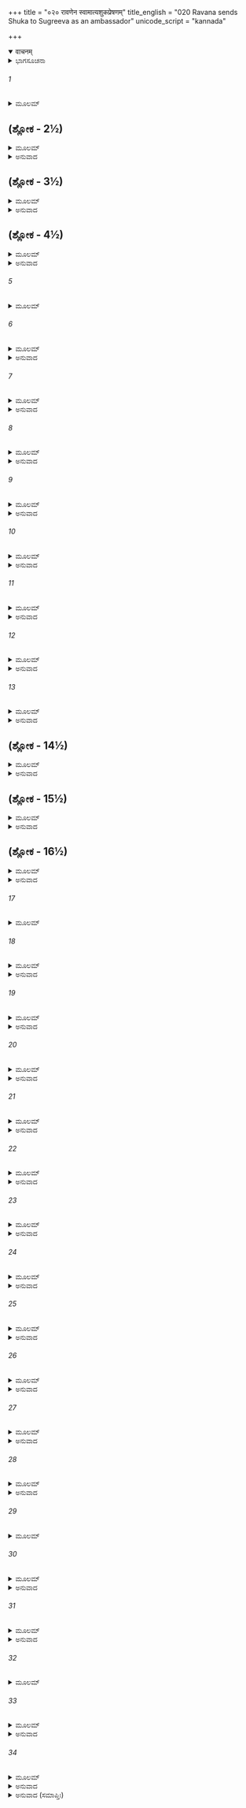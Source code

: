 +++
title = "०२० रावणेन स्वामात्यशुकप्रेषणम्"
title_english = "020 Ravana sends Shuka to Sugreeva as an ambassador"
unicode_script = "kannada"

+++
<details open><summary>वाचनम्</summary>

<div class="audioEmbed"  caption="श्रीराम-हरिसीताराममूर्ति-घनपाठिभ्यां वचनम्" src="https://archive.org/download/Ramayana-recitation-Sriram-harisItArAmamUrti-Ghanapaati-v2/Kanda_6/Kanda_6_YK-020-Ravana_sends_Shuka_to_Sugreeva_as_an_ambassador.mp3"></div>
</details>



<details><summary>ಭಾಗಸೂಚನಾ</summary>

ಶಾರ್ದೂಲನು ಹೇಳಿದಂತೆ ರಾವಣನು ಶುಕನನ್ನು ದೂತನನ್ನಾಗಿಸಿ ಸುಗ್ರೀವನ ಬಳಿಗೆ ಸಂದೇಶ ಕಳಿಸಿದುದು, ಅಲ್ಲಿ ವಾನರರಿಂದ ಅವನ ದುರ್ದಶೆ, ಶ್ರೀರಾಮನ ಕೃಪೆಯಿಂದ ಅವನು ಸಂಕಟದಿಂದ ಬಿಡುಗಡೆ, ಸುಗ್ರೀವನು ರಾವಣನಿಗಾಗಿ ಶುಕನಲ್ಲಿ ಉತ್ತರ ಕಳಿಸಿ ಕೊಡುವುದು
</details>

###### 1


<details><summary>ಮೂಲಮ್</summary>

ತತೋ ನಿವಿಷ್ಟಾಂ ಧ್ವಜಿನೀಂ ಸುಗ್ರೀವೇಣಾಭಿಪಾಲಿತಾಮ್ ।  
ದದರ್ಶ ರಾಕ್ಷಸೋಽಭ್ಯೇತ್ಯ ಶಾರ್ದೂಲೋ ನಾಮ ವೀರ್ಯವಾನ್ ॥
</details>

## (ಶ್ಲೋಕ - 2½)


<details><summary>ಮೂಲಮ್</summary>

ಚಾರೋ ರಾಕ್ಷಸರಾಜಸ್ಯ ರಾವಣಸ್ಯ ದುರಾತ್ಮನಃ ।  
ತಾಂ ದೃಷ್ಟ್ವಾ ಸರ್ವತೋಽವ್ಯಗ್ರಾಂ ಪ್ರತಿಗಮ್ಯ ಸ ರಾಕ್ಷಸಃ ॥  
ಪ್ರವಿಶ್ಯ ಲಂಕಾಂ ವೇಗೇನ ರಾಜಾನ ಮಿದಮಬ್ರವೀತ್ ॥
</details>

<details><summary>ಅನುವಾದ</summary>

ದುರಾತ್ಮಾ ರಾವಣನ ಗುಪ್ತಚರ ಪರಾಕ್ರಮಿ ರಾಕ್ಷಸ ಶಾರ್ದೂಲನು ಸಾಗರ ತೀರದಲ್ಲಿ ಸುಗ್ರೀವನಿಂದ ರಕ್ಷಿತವಾದ ವಾನರ ಸೈನ್ಯವು ಬೀಡುಬಿಟ್ಟಿರುವುದನ್ನು ನೋಡಿದನು. ಎಲ್ಲ ಕಡೆಯಿಂದ ಶಾಂತಭಾವದಿಂದ ಸ್ಥಿತವಾದ ಆ ವಿಶಾಲ ಸೈನ್ಯವನ್ನು ನೋಡಿ, ಅವನು ಅವಸರವಾಗಿ ಲಂಕೆಗೆ ಹೋಗಿ ರಾವಣನಲ್ಲಿ ಹೇಳಿದನು.॥1-2½॥
</details>

## (ಶ್ಲೋಕ - 3½)


<details><summary>ಮೂಲಮ್</summary>

ಏಷ ವೈವಾನರರ್ಕ್ಷೌಘೋ ಲಂಕಾಂ ಸಮಭಿವರ್ತತೇ ॥  
ಅಗಾಧಶ್ಚಾಪ್ರಮೇಯಶ್ಚ ದ್ವಿತೀಯ ಇವ ಸಾಗರಃ ।
</details>

<details><summary>ಅನುವಾದ</summary>

ಮಹಾರಾಜ! ಲಂಕೆಯ ಕಡೆಗೆ ವಾನರರ ಮತ್ತು ಕರಡಿಗಳ ಸೈನ್ಯವು ಪ್ರವಾಹದಂತೆ ಬರುತ್ತಾ ಇದೆ. ಅದು ಇನ್ನೊಂದು ಸಮುದ್ರದಂತೆ ಅಗಾಧ ಮತ್ತು ಅಸೀಮವಾಗಿದೆ.॥3½॥
</details>

## (ಶ್ಲೋಕ - 4½)


<details><summary>ಮೂಲಮ್</summary>

ಪುತ್ರೌ ದಶರಥಸ್ಯೇಮೌ ಭ್ರಾತರೌ ರಾಮಲಕ್ಷ್ಮಣೌ ॥  
ಉತ್ತಮೌ ರೂಪಸಂಪನ್ನೌ ಸೀತಾಯಾಃ ಪದಮಾಗತೌ ।
</details>

<details><summary>ಅನುವಾದ</summary>

ರಾಜಾ ದಶರಥನ ಈ ಪುತ್ರರಿಬ್ಬರಾದ ಶ್ರೀರಾಮ- ಲಕ್ಷ್ಮಣರು ಬಹಳ ರೂಪವಂತ ಮತ್ತು ಶ್ರೇಷ್ಠವೀರರಾಗಿದ್ದಾರೆ. ಅವರು ಸೀತೆಯನ್ನು ಬಿಡಿಸಿಕೊಂಡು ಹೋಗಲು ಬರುತ್ತಿದ್ದಾರೆ.॥4½॥
</details>

###### 5


<details><summary>ಮೂಲಮ್</summary>

ಏತೌ ಸಾಗರಮಾಸಾದ್ಯ ಸಂನಿವಿಷ್ಟೌ ಮಹಾದ್ಯುತೇ ॥
</details>

###### 6


<details><summary>ಮೂಲಮ್</summary>

ಬಲಂ ಚಾಕಾಶಮಾವೃತ್ಯ ಸರ್ವತೋ ದಶಯೋಜನಮ್ ।  
ತತ್ತ್ವಭೂತಂ ಮಹಾರಾಜ ಕ್ಷಿಪ್ರಂ ವೇದಿತುಮರ್ಹಸಿ ॥
</details>

<details><summary>ಅನುವಾದ</summary>

ಮಹಾತೇಜಸ್ವೀ ಮಹಾರಾಜಾ! ರಘುವಂಶಿ ಸಹೋದರ ಇವರಿಬ್ಬರೂ ಈಗ ಸಮುದ್ರತೀರಕ್ಕೆ ಬಂದು ನಿಂತಿರುವರು. ವಾನರರ ಆ ಸೈನ್ಯವು ಹತ್ತು ಯೋಜನದವರೆಗೆ ಸ್ಥಳವನ್ನು ಆಕ್ರಮಿಸಿ ಅಲ್ಲಿ ನೆಲೆಸಿದೆ. ಇದು ಖಂಡಿತವಾಗಿ ಸರಿಯಾಗಿದೆ. ನೀವು ಬೇಗನೇ ಈ ವಿಷಯದಲ್ಲಿ ವಿಶೇಷ ತಿಳಿವಳಿಕೆಯನ್ನು ಪಡೆಯಿರಿ.॥5-6॥
</details>

###### 7


<details><summary>ಮೂಲಮ್</summary>

ತವ ದೂತಾ ಮಹಾರಾಜ ಕ್ಷಿಪ್ರಮರ್ಹಂತಿ ವೇದಿತುಮ್ ।  
ಉಪಪ್ರದಾನಂ ಸಾಂನ್ತ್ವಂ ವಾ ಭೇದೋ ವಾತ್ರ ಪ್ರಯುಜ್ಯತಾಮ್ ॥
</details>

<details><summary>ಅನುವಾದ</summary>

ರಾಕ್ಷಸ ಸಾಮ್ರಾಟನೇ! ನಿಮ್ಮ ದೂತರು ಬೇಗನೆ ಎಲ್ಲ ಸಂಗತಿಗಳನ್ನು ತಿಳಿಯಲು ಯೋಗ್ಯರಾಗಿದ್ದಾರೆ. ಆದ್ದರಿಂದ ಅವರನ್ನು ಕಳಿಸಿರಿ. ಬಳಿಕ ಉಚಿತವೆನಿಸಿಂತೆ ಮಾಡಿರಿ. ಬೇಕಾದರೆ ಸೀತೆಯನ್ನು ಮರಳಿಸಿರಿ, ಬೇಕಾದರೆ ಸುಗ್ರೀವನಲ್ಲಿ ಮಧುರ ಮಾತುಗಳನ್ನಾಡಿ ಅವನನ್ನು ನಮ್ಮ ಪಕ್ಷಕ್ಕೆ ಸೇರಿಸಿಕೊಳ್ಳಿ ಅಥವಾ ಸುಗ್ರೀವ ಮತ್ತು ರಾಮನಲ್ಲಿ ಒಡಕು ಉಂಟುಮಾಡಿರಿ.॥7॥
</details>

###### 8


<details><summary>ಮೂಲಮ್</summary>

ಶಾರ್ದೂಲಸ್ಯ ವಚಃ ಶ್ರುತ್ವಾ ರಾವಣೋ ರಾಕ್ಷಸೇಶ್ವರಃ ।  
ಉವಾಚ ಸಹಸಾ ವ್ಯಗ್ರಃ ಸಂಪ್ರಧಾರ್ಯಾರ್ಥಮಾತ್ಮನಃ ।  
ಶುಕಂ ಸಾಧು ತದಾ ರಕ್ಷೋ ವಾಕ್ಯಮರ್ಥವಿದಾಂ ವರಮ್ ॥
</details>

<details><summary>ಅನುವಾದ</summary>

ಶಾರ್ದೂಲನ ಮಾತನ್ನು ಕೇಳಿ ರಾಕ್ಷಸರಾಜ ರಾವಣನು ತತ್ಕ್ಷಣ ವ್ಯಗ್ರವಾಗಿ, ತನ್ನ ಕರ್ತವ್ಯವನ್ನು ನಿಶ್ಚಯಿಸಿ, ಅರ್ಥವೇತ್ತರಲ್ಲಿ ಶ್ರೇಷ್ಠನಾದ ಶುಕನೆಂಬ ರಾಕ್ಷಸನಲ್ಲಿ ಹೀಗೆ ನುಡಿದನು.॥8॥
</details>

###### 9


<details><summary>ಮೂಲಮ್</summary>

ಸುಗ್ರೀವಂ ಬ್ರೂಹಿ ಗತ್ವಾಽಽಶು ರಾಜಾನಂ ವಚನಾನ್ಮಮ ।  
ಯಥಾ ಸಂದೇಶಮಕ್ಲೀಬಂ ಶ್ಲಕ್ಷ್ಣಯಾ ಪರಯಾ ಗಿರಾ ॥
</details>

<details><summary>ಅನುವಾದ</summary>

ದೂತನೇ! ನೀನು ನಾನು ಹೇಳಿದಂತೆ ಬೇಗನೇ ಸುಗ್ರೀವನ ಬಳಿಗೆ ಹೋಗಿ, ಮಧುರ ಹಾಗೂ ಉತ್ತಮ ಮಾತುಗಳಿಂದ ನಿರ್ಭಯವಾಗಿ ಅವನಿಗೆ ನನ್ನ ಈ ಸಂದೇಶವನ್ನು ತಿಳಿಸು.॥9॥
</details>

###### 10


<details><summary>ಮೂಲಮ್</summary>

ತ್ವಂ ವೈ ಮಹಾರಾಜ ಕುಲಪ್ರಸೂತೋ  
ಮಹಾಬಲಶ್ಚರ್ಕ್ಷರಜಃಸುತಶ್ಚ ।  
ನ ಕಶ್ಚನಾರ್ಥಸ್ತವ ನಾಸ್ತ್ಯನರ್ಥ  
ಸ್ತಥಾಪಿ ಮೇ ಭ್ರಾತೃಸಮೋ ಹರೀಶ ॥
</details>

<details><summary>ಅನುವಾದ</summary>

ವಾನರರಾಜನೇ! ನೀನು ವಾನರ ಮಹಾರಾಜರ ಕುಲದಲ್ಲಿ ಹುಟ್ಟಿರುವೆ. ಆದರಣೀಯ ಋಕ್ಷರಾಜನ ಪುತ್ರನಾಗಿರುವೆ ಹಾಗೂ ಸ್ವತಃ ಬಹಳ ಬಲಿಷ್ಠನಾಗಿರುವೆ. ನಾನು ನಿನ್ನನ್ನು ತಮ್ಮನಂತೆ ತಿಳಿಯುತ್ತೇನೆ. ನನ್ನಿಂದ ನಿನಗೆ ಯಾವುದೇ ಲಾಭ ಆಗದಿದ್ದರೂ, ಯಾವುದೇ ಹಾನಿಯಂತೂ ಆಗಲಿಲ್ಲ.॥10॥
</details>

###### 11


<details><summary>ಮೂಲಮ್</summary>

ಅಹಂ ಯದ್ಯಹರಂ ಭರ್ಯಾಂ ರಾಜಪುತ್ರಸ್ಯ ಧೀಮತಃ ।  
ಕಿಂ ತತ್ರ ತವ ಸುಗ್ರೀವ ಕಿಷ್ಕಿಂಧಾಂ ಪ್ರತಿ ಗಮ್ಯತಾಮ್ ॥
</details>

<details><summary>ಅನುವಾದ</summary>

ಸುಗ್ರೀವನೇ! ನಾನು ಬುದ್ಧಿವಂತ ರಾಜಪುತ್ರ ರಾಮನ ಪತ್ನಿಯನ್ನು ಕದ್ದು ತಂದರೆ ನನಗೆ ಏನು ಹಾನಿಯಾಗಿದೆ. ಆದ್ದರಿಂದ ನೀನು ಕಿಷ್ಕಿಂಧೆಗೆ ಮರಳಿಹೋಗು.॥11॥
</details>

###### 12


<details><summary>ಮೂಲಮ್</summary>

ನಹೀಯಂ ಹರಿಭಿರ್ಲಂಕಾಂ ಪ್ರಾಪ್ತುಂ ಶಕ್ಯಾ ಕಥಂಚನ ।  
ದೈವೇರಪಿ ಸಗಂಧರ್ವೈಃ ಕಿಂ ಪುನರ್ನರವಾನರೈಃ ॥
</details>

<details><summary>ಅನುವಾದ</summary>

ನಮ್ಮ ಈ ಲಂಕೆಯಲ್ಲಿ ವಾನರರು ಯಾವ ರೀತಿಯಿಂದಲೂ ಪ್ರವೇಶಿಸಲಾರರು. ಇಲ್ಲಿ ದೇವತೆಗಳು ಮತ್ತು ಗಂಧರ್ವರೂ ಬರುವುದು ಅಸಂಭವವಾಗಿದೆ. ಹಾಗಿರುವಾಗ ಮನುಷ್ಯರು ಹಾಗೂ ವಾನರರ ಮಾತೇನಿದೆ.॥12॥
</details>

###### 13


<details><summary>ಮೂಲಮ್</summary>

ಸ ತದಾ ರಾಕ್ಷಸೇಂದ್ರೇಣ ಸಂದಿಷ್ಟೋ ರಜನೀಚರಃ ।  
ಶುಕೋ ವಿಹಂಗಮೋ ಭೂತ್ವಾ ತೂರ್ಣಮಾಪ್ಲುತ್ಯ ಚಾಂಬರಮ್ ॥
</details>

<details><summary>ಅನುವಾದ</summary>

ರಾಕ್ಷಸರಾಜ ರಾವಣನ ಈ ಪ್ರಕಾರದ ಸಂದೇಶವನ್ನು ಕೇಳಿ ಆಗ ನಿಶಾಚರ ಶುಕನು ಗಿಳಿಯ ರೂಪವನ್ನು ಧರಿಸಿ ಕೂಡಲೇ ಆಕಾಶಕ್ಕೆ ಹಾರಿಹೋದನು.॥13॥
</details>

## (ಶ್ಲೋಕ - 14½)


<details><summary>ಮೂಲಮ್</summary>

ಸ ಗತ್ವಾ ದೂರಮಧ್ವಾನಮುಪರ್ಯುಪರಿ ಸಾಗರಮ್ ।  
ಸಂಸ್ಥಿತೋ ಹ್ಯಂಬರೇ ವಾಕ್ಯಂ ಸುಗ್ರೀವಮಿದಮಬ್ರವೀತ್ ॥  
ಸರ್ವಮುಕ್ತಂ ಯಥಾಽಽದಿಷ್ಟಂ ರಾವಣೇನ ದುರಾತ್ಮನಾ ।
</details>

<details><summary>ಅನುವಾದ</summary>

ಸಮುದ್ರದ ಮೇಲಿನಿಂದ ಬಹಳ ದೂರದ ದಾರಿಯನ್ನು ಸಾಗಿ ಸುಗ್ರೀವನ ಬಳಿಗೆ ತಲುಪಿ, ಆಕಾಶದಲ್ಲೇ ನಿಂತು ಅವನು ದುರಾತ್ಮಾ ರಾವಣನ ಆಜ್ಞೆಗನುಸಾರ ಆ ಎಲ್ಲ ಮಾತುಗಳನ್ನು ಸುಗ್ರೀವನಿಗೆ ಹೇಳಿದನು.॥14॥
</details>

## (ಶ್ಲೋಕ - 15½)


<details><summary>ಮೂಲಮ್</summary>

ತತ್ ಪ್ರಾಪಯಂತಂ ವಚನಂ ತೂರ್ಣಮಾಪ್ಲುತ್ಯ ವಾನರಾಃ ॥  
ಪ್ರಾಪದ್ಯಂತ ತದಾ ಕ್ಷಿಪ್ರಂ ಲೋಪ್ತುಂ ಹಂತುಂ ಚ ಮುಷ್ಟಿಭಿಃ ॥
</details>

<details><summary>ಅನುವಾದ</summary>

ಆ ಸಂದೇಶವನ್ನು ತಿಳಿಸುತ್ತಿರುವಾಗಲೇ ವಾನರರು ನೆಗೆದು ಅವನ ಬಳಿಗೆ ತಲುಪಿ, ಬೇಗನೇ ಇವನ ರೆಕ್ಕೆಕಿತ್ತು, ಅವನನ್ನು ಗುದ್ದಿ ಕೊಲ್ಲಲು ಬಯಸುತ್ತಿದ್ದರು.॥15॥
</details>

## (ಶ್ಲೋಕ - 16½)


<details><summary>ಮೂಲಮ್</summary>

ಸವೈಃ ಪ್ಲವಂಗೈಃ ಪ್ರಸಭಂ ನಿಗೃಹೀತೋ ನಿಶಾಚರಃ ॥  
ಗಗನಾದ್ಭೂತಲೇ ಚಾಶು ಪರಿಗೃಹ್ಯಾವತಾರಿತಃ ।
</details>

<details><summary>ಅನುವಾದ</summary>

ಹೀಗೆ ನಿಶ್ಚಯಿಸಿ ಎಲ್ಲ ವಾನರರು ಆ ನಿಶಾಚರನನ್ನು ಬಲವಂತವಾಗಿ ಸೆರೆ ಹಿಡಿದು ಆಕಾಶದಿಂದ ಭೂಮಿಗೆ ಇಳಿದರು.॥16॥
</details>

###### 17


<details><summary>ಮೂಲಮ್</summary>

ವಾನರೈಃ ಪೀಡ್ಯಮಾನಸ್ತು ಶುಕೋ ವಚನಮಬ್ರವೀತ್ ॥
</details>

###### 18


<details><summary>ಮೂಲಮ್</summary>

ನ ದೂತಾನ್ ಘ್ನಂತಿ ಕಾಕುತ್ಸ್ಥ ವಾರ್ಯಂತಾಂ ಸಾಧು ವಾನರಾಃ ।  
ಯಸ್ತು ಹಿತ್ವಾ ಮತಂ ಭರ್ತುಃ ಸ್ವಮತಂ ಸಂಪ್ರಧಾರಯೇತ್ ।  
ಅನುಕ್ತವಾದೀ ದೂತಃ ಸನ್ಸ ದೂತೋವಧರ್ಮಹತಿ ॥
</details>

<details><summary>ಅನುವಾದ</summary>

ಈ ಪ್ರಕಾರ ವಾನರರು ಪೀಡಿಸುತ್ತಿರುವಾಗ ಶುಕನು ಕೂಗಿಕೊಂಡನು - ರಘುನಂದನ! ರಾಜರು ದೂತರನ್ನು ಕೊಲ್ಲುವುದಿಲ್ಲ; ಆದ್ದರಿಂದ ಈ ವಾನರರನ್ನು ಸರಿಯಾಗಿ ತಡೆಯಿರಿ. ಒಡೆಯನ ಅಭಿಪ್ರಾಯವನ್ನು ಬಿಟ್ಟು, ತನ್ನ ಮತವನ್ನು ಪ್ರಕಟಿಸಿದ ದೂತನು ಹೇಳದಿರುವ ಮಾತನ್ನು ಹೇಳಿದ ಅಪರಾಧಿಯಾಗಿದ್ದಾನೆ. ಆದ್ದರಿಂದ ಅವನೇ ವಧೆಗೆ ಯೋಗ್ಯನಾಗಿದ್ದಾನೆ.॥17-18॥
</details>

###### 19


<details><summary>ಮೂಲಮ್</summary>

ಶುಕಸ್ಯ ವಚನಂ ಶ್ರತ್ವಾ ರಾಮಸ್ತು ಪರಿದೇವಿತಮ್ ।  
ಉವಾಚ ಮಾವಧಿಷ್ಟೇತಿ ಘ್ನತಃ ಶಾಖಾಮೃಗರ್ಷಭಾನ್ ॥
</details>

<details><summary>ಅನುವಾದ</summary>

ಶುಕನ ಮಾತು ಮತ್ತು ವಿಲಾಪವನ್ನು ಕೇಳಿ ಭಗವಾನ್ ಶ್ರೀರಾಮನು ಅವನನ್ನು ಹೊಡೆಯುತ್ತಿರುವ ಮುಖ್ಯ ವಾನರರನ್ನು ಕರೆದು - ‘ಇವನನ್ನು ಹೊಡೆಯದಿರಿ’ ಎಂದು ಹೇಳಿದನು.॥19॥
</details>

###### 20


<details><summary>ಮೂಲಮ್</summary>

ಸ ಚ ಪತ್ರಲಘುರ್ಭೂತ್ವಾ ಹರಿಭಿರ್ದರ್ಶಿತೇಽಭಯೇ ।  
ಅಂತರಿಕ್ಷೇ ಸ್ಥಿತೋ ಭೂತ್ವಾ ಪುನರ್ವಚನಮಬ್ರವೀತ್ ॥
</details>

<details><summary>ಅನುವಾದ</summary>

ಆಗ ಶುಕನ ರೆಕ್ಕೆಗಳ ಭಾರ ಸ್ವಲ್ಪ ಕಡಿಮೆಯಾಗಿತ್ತು. (ಏಕೆಂದರೆ ವಾನರರು ಅವನ್ನು ಕಿತ್ತುಬಿಟ್ಟಿದ್ದರು.) ಮತ್ತೆ ಅವನಿಗೆ ಅಭಯ ಕೊಟ್ಟ ಮೇಲೆ ಶುಕನು ಆಕಾಶದಲ್ಲಿ ನಿಂತು ಪುನಃ ಹೇಳಿದನು .॥20॥
</details>

###### 21


<details><summary>ಮೂಲಮ್</summary>

ಸುಗ್ರೀವ ಸತ್ತ್ವಸಂಪನ್ನ ಮಹಾಬಲಪರಾಕ್ರಮ ।  
ಕಿಂ ಮಯಾ ಖಲು ವಕ್ತವ್ಯೋ ರಾವಣೋ ಲೋಕರಾವಣಃ ॥
</details>

<details><summary>ಅನುವಾದ</summary>

ಮಹಾಬಲ ಮತ್ತು ಪರಾಕ್ರಮದಿಂದ ಕೂಡಿದ ಶಕ್ತಿಶಾಲಿ ಸುಗ್ರೀವನೇ! ಸಮಸ್ತ ಲೋಕಗಳನ್ನು ಅಳುವಂತೆ ಮಾಡುವ ರಾವಣನಿಗೆ ನಿನ್ನ ಕಡೆಯಿಂದ ಯಾವ ಉತ್ತರವನ್ನು ಕೊಡಲು ಬಯಸುತ್ತಿರುವೆ.॥21॥
</details>

###### 22


<details><summary>ಮೂಲಮ್</summary>

ಸ ಏವಮುಕ್ತಃ ಪ್ಲವಗಾಧಿಪಸ್ತದಾ  
ಪ್ಲವಂಗಮಾನಾಮೃಷಭೋ ಮಹಾಬಲಃ ।  
ಉವಾಚ ವಾಕ್ಯಂ ರಜನೀಚರಸ್ಯ  
ಚಾರಂ ಶುಕಂ ದೀನಮದೀನಸತ್ತ್ವಃ ॥
</details>

<details><summary>ಅನುವಾದ</summary>

ಶುಕನು ಈ ಪ್ರಕಾರ ಕೇಳಿದಾಗ ಕಪಿಶಿರೋಮಣಿ ಮಹಾಬಲೀ ಉದಾರಚೇತಾ ವಾನರರಾಜ ಸುಗ್ರೀವನು ಆ ನಿಶಾಚರ ದೂತನಲ್ಲಿ ಹಾಗೆ ಸ್ಪಷ್ಟ ಹಾಗೂ ನಿಶ್ಚಲ ಮಾತನ್ನು ಹೇಳಿದನು .॥2.॥
</details>

###### 23


<details><summary>ಮೂಲಮ್</summary>

ನ ಮೇಽಸಿ ಮಿತ್ರಂ ನ ತಥಾನುಕಂಪ್ಯೋ  
ನ ಚೋಪಕರ್ತಾಸಿನ ಮೇ ಪ್ರಿಯೋಽಸಿ ।  
ಅರಿಶ್ಚ ರಾಮಸ್ಯ ಸಹಾನುಬಂಧ-  
ಸ್ತತೋಽಸಿವಾಲೀವ ವಧಾರ್ಹ ವಧ್ಯಃ ॥
</details>

<details><summary>ಅನುವಾದ</summary>

(ದೂತನೇ! ನೀನು ರಾವಣನಲ್ಲಿ ಹೀಗೆ ಹೇಳು-) ವಧೆಗೆ ಯೋಗ್ಯ ದಶಾನನನೇ! ನೀನು ನನ್ನ ಮಿತ್ರನೂ ಅಲ್ಲ, ದಯಾಪಾತ್ರನೂ ಅಲ್ಲ, ನೀನು ನನಗೆ ಉಪಕಾರಿಯೂ ಅಲ್ಲ, ನನ್ನ ಪ್ರಿಯವ್ಯಕ್ತಿಗಳಲ್ಲಿ ಯಾರೂ ಅಲ್ಲ. ಭಗವಾನ್ ಶ್ರೀರಾಮನ ಶತ್ರು ಆಗಿರುವೆ, ಈ ಕಾರಣದಿಂದ ತನ್ನ ನೆಂಟರಿಷ್ಟರಿಂದ ಸಹಿತ ನೀನು ವಾಲಿಯಂತೆ ನನಗೆ ವಧ್ಯನಾಗಿರುವೆ.॥2.॥
</details>

###### 24


<details><summary>ಮೂಲಮ್</summary>

ನಿಹನ್ಮ್ಯಹಂ ತ್ವಾಂ ಸಸುತಂ ಸಬಂಧುಂ  
ಸಜ್ಞಾತಿವರ್ಗಂ ರಜನೀಚರೇಶ ।  
ಲಂಕಾಂ ಚ ಸರ್ವಾಂ ಮಹತಾ ಬಲೇನ  
ಸರ್ವೈಃ ಕರಿಷ್ಯಾಮಿ ಸಮೇತ್ಯ ಭಸ್ಮ॥
</details>

<details><summary>ಅನುವಾದ</summary>

ನಿಶಾಚರ ರಾಜನೇ ! ನಿನ್ನ ಪುತ್ರರು, ಬಂಧು-ಕುಟುಂಬಿಗಳ ಸಹಿತ ನಾನು ನಿನ್ನನ್ನು ಸಂಹರಿಸುವೆನು ಹಾಗೂ ಭಾರೀ ದೊಡ್ಡ ಸೈನ್ಯದೊಂದಿಗೆ ಬಂದು ಸಮಸ್ತ ಲಂಕೆಯನ್ನು ಭಸ್ಮಮಾಡಿಬಿಡುವೆನು.॥24॥
</details>

###### 25


<details><summary>ಮೂಲಮ್</summary>

ನ ಮೋಕ್ಷ್ಯಸೇ ರಾವಣ ರಾಘವಸ್ಯ  
ಸುರೈಃ ಸಹೇಂದ್ರೈರಪಿ ಮೂಢ ಗುಪ್ತಃ ।  
ಅಂತರ್ಹಿತಃ ಸೂರ್ಯಪಥಂ ಗತೋಽಪಿ  
ತಥೈವ ಪಾತಾಲಮನುಪ್ರವಿಷ್ಟಃ ।  
ಗಿರೀಶ ಪದಾಂಬು ಜಸಂಗತೋ ವಾ  
ಹತೋಽಸ್ಮಿ ರಾಮೇಣ ಸಹಾನುಜಸ್ತ್ವಮ್ ॥
</details>

<details><summary>ಅನುವಾದ</summary>

ಮೂರ್ಖರಾವಣನೇ! ಇಂದ್ರಾದಿ ಸಮಸ್ತ ದೇವತೆಗಳು ನಿನ್ನನ್ನು ರಕ್ಷಿಸಿದರೂ ಶ್ರೀರಘುನಾಥನ ಕೈಯಲ್ಲಿ ಈಗ ನೀನು ಬದುಕಿರಲಾರೆ. ನೀನು ಅಂತರ್ಧಾನವಾಗು, ಆಕಾಶಕ್ಕೆ ಹೋಗು, ಪಾತಾಳದಲ್ಲಿ ನುಗ್ಗಿಕುಳಿತುಕೋ, ಅಥವಾ ಮಹಾದೇವನ ಚರಣಾರವಿಂದಗಳನ್ನು ಆಶ್ರಯಿಸು; ಆದರೂ ನಿನ್ನ ಸಹೋದರರೊಂದಿಗೆ ನೀನು ಅವಶ್ಯವಾಗಿ ಶ್ರೀರಾಮಚಂದ್ರನ ಕೈಯಿಂದ ಸತ್ತುಹೋಗುವೆ.॥25॥
</details>

###### 26


<details><summary>ಮೂಲಮ್</summary>

ತಸ್ಯ ತೇ ತ್ರಿಷು ಲೋಕೇಷು ನ ಪಿಶಾಚಂ ನ ರಾಕ್ಷಸಮ್ ।  
ತ್ರಾತಾರಂ ನಾನುಪಶ್ಯಾಮಿ ನ ಗಂಧರ್ವಂ ನ ಚಾಸುರಮ್ ॥
</details>

<details><summary>ಅನುವಾದ</summary>

ಮೂರು ಲೋಕಗಳಲ್ಲಿ ಪಿಶಾಚ, ರಾಕ್ಷಸ, ಗಂಧರ್ವ, ಅಸುರ ಇವರಲ್ಲಿ ಯಾರೂ ನಿನ್ನನ್ನ ರಕ್ಷಿಸಬಲ್ಲವರು ನನಗೆ ಕಂಡುಬರುವುದಿಲ್ಲ.॥26॥
</details>

###### 27


<details><summary>ಮೂಲಮ್</summary>

ಅವಧೀಸ್ತ್ವಂ ಜರಾವೃದ್ಧಂ ಗೃದ್ಧರಾಜಂ ಜಟಾಯುಷಮ್ ।  
ಕಿಂ ನು ತೇ ರಾಮಸಾನ್ನಿಧ್ಯೇ ಸಕಾಶೇ ಲಕ್ಷ್ಮಣಸ್ಯ ಚ ।  
ಹೃತಾ ಸೀತಾ ವಿಶಾಲಾಕ್ಷೀ ಯಾಂ ತ್ವಂ ಗೃಹ್ಯ ನ ಬುಧ್ಯಸೇ ॥
</details>

<details><summary>ಅನುವಾದ</summary>

ಮುದುಕನಾದ ಗೃದ್ಧರಾಜ ಜಟಾಯುವನ್ನು ನೀನು ಏಕೆ ಕೊಂದೆ? ನಿನ್ನಲ್ಲಿ ಬಲವಿದ್ದಿದ್ದರೆ ಶ್ರೀರಾಮ ಮತ್ತು ಲಕ್ಷ್ಮಣನ ಬಳಿಯಿಂದ ನೀನು ವಿಶಾಲಲೋಚನೆ ಸೀತೆಯನ್ನು ಏಕೆ ಅಪಹರಿಸಲಿಲ್ಲ? ನೀನು ಸೀತೆಯನ್ನು ಕೊಂಡುಹೋಗಿ ತನ್ನ ತಲೆಯ ಮೇಲೆ ಬಂದಿರುವ ವಿಪತ್ತನ್ನು ಏಕೆ ತಿಳಿಯುತ್ತಿಲ್ಲ.॥27॥
</details>

###### 28


<details><summary>ಮೂಲಮ್</summary>

ಮಹಾಬಲಂ ಮಹಾತ್ಮಾನಂ ದುರಾರ್ಧುರ್ಷಂ ಸುರೈರಪಿ ।  
ನ ಬುಧ್ಯಸೇ ರಘುಶ್ರೇಷ್ಠಂ ಯಸ್ತೇ ಪ್ರಾಣಾನ್ ಹರಿಷ್ಯತಿ ॥
</details>

<details><summary>ಅನುವಾದ</summary>

ರಘುಕುಲ ತಿಲಕ ಶ್ರೀರಾಮನು ಮಹಾಬಲೀ, ಮಹಾತ್ಮಾ ಮತ್ತು ದೇವತೆಗಳಿಗೂ ದುರ್ಜಯನಾಗಿರುವುದನ್ನು ನೀನು ಇಷ್ಟರವರೆಗೆ ಅರಿಯದಾದೆ (ನೀನು ಅಡಗಿಕೊಂಡು ಸೀತೆಯನ್ನು ಅಪಹರಿಸಿದೆ, ಆದರೆ) ಅವನು ನಿನಗೆ ಎದುರಾಗಿ ನಿನ್ನ ಪ್ರಾಣಗಳನ್ನು ಅಪಹರಿಸುವನು.॥28॥
</details>

###### 29


<details><summary>ಮೂಲಮ್</summary>

ತತೋಽಬ್ರವೀದ್ವಾಲಿಸುತೋಽಪ್ಯಂಗದೋ ಹರಿಸತ್ತಮಃ ।  
ನಾಯಂ ದೂತೋ ಮಹಾರಾಜ ಚಾರಿಕಃ ಪ್ರತಿಭಾತಿ ಮೇ ॥
</details>

###### 30


<details><summary>ಮೂಲಮ್</summary>

ತುಲಿತಂ ಹಿ ಬಲಂ ಸರ್ವಮನೇನತವ  ತಿಷ್ಠತಾ ।  
ಗೃಹ್ಯತಾಂ ಮಾಗಮಲ್ಲಂಕಾಮೇತದ್ಧಿ ಮಮ ರೋಚತೇ ॥
</details>

<details><summary>ಅನುವಾದ</summary>

ಅನಂತರ ವಾನರ ಶಿರೋಮಣಿ ವಾಲಿಕುಮಾರ ಅಂಗದನು ಹೇಳಿದನು- ಮಹಾರಾಜನೇ! ನನಗಾದರೋ ಇವನು ದೂತನಂತೆ ಕಾಣದೆ ಗುಪ್ತಚರನಂತೆ ಕಂಡುಬರುತ್ತಿದ್ದಾನೆ. ಇವನು ಇಲ್ಲಿ ನಿಂತುಕೊಂಡೇ ನಿನ್ನ ಎಲ್ಲ ಸೈನ್ಯದ ಪೂರ್ಣ ಬಲಾ-ಬಲವನ್ನು ತಿಳಿದುಕೊಂಡಿರುವನು. ಆದುದರಿಂದ ಲಂಕೆಗೆ ಹೋಗದಂತೆ ಇವನನ್ನು ಇಲ್ಲಿಯೇ ಬಂಧನದಲ್ಲಿಡುವುದು ನನಗೆ ಉಚಿತವಾಗಿ ಕಾಣುತ್ತದೆ.॥29-30॥
</details>

###### 31


<details><summary>ಮೂಲಮ್</summary>

ತತೋ ರಾಜ್ಞಾ ಸಮಾದಿಷ್ಟಾಃ ಸಮುತ್ಪತ್ಯ ವಲೀಮುಖಾಃ ।  
ಜಗೃಹುಶ್ಚ ಬಬಂಧುಶ್ಚ ವಿಲಪಂತಮನಾಥವತ್ ॥
</details>

<details><summary>ಅನುವಾದ</summary>

ಮತ್ತೆ ರಾಜಾ ಸುಗ್ರೀವನ ಆದೇಶ ದಂತೆ ವಾನರರು ನೆಗೆದು ಅವನನ್ನು ಹಿಡಿದು ಕಟ್ಟಿಹಾಕಿದರು. ಆ ಬಡಪಾಯಿ ಅನಾಥನಂತೆ ವಿಲಾಪಿಸತೊಡಗಿದನು.॥31॥
</details>

###### 32


<details><summary>ಮೂಲಮ್</summary>

ಶುಕಸ್ತು ವಾನರೈಶ್ಚಂಡೈಸ್ತತ್ರ ತೈಃ ಸಂಪ್ರಪೀಡಿತಃ ।  
ವ್ಯಾಚುಕ್ರೋಶ ಮಹಾತ್ಮಾನಂ ರಾಮಂ ದಶರಥಾತ್ಮಜಮ್ ।  
ಲುಪ್ಯೇತೇ ಮೇ ಬಲಾತ್ಪಕ್ಷೌ ಭಿದ್ಯೇತೇ ಮೇ ತಥಾಕ್ಷಿಣೀ ॥
</details>

###### 33


<details><summary>ಮೂಲಮ್</summary>

ಯಾಂ ಚ ರಾತ್ರಿಂ ಮರಿಷ್ಯಾಮಿ ಜಾಯೇ ರಾತ್ರಿಂ ಚ ಯಾಮಹಮ್ ।  
ಏತಸ್ಮಿನ್ನಂತರೇ ಕಾಲೇ ಯನ್ಮಯಾ ಹ್ಯಶುಭಂ ಕೃತಮ್ ।  
ಸರ್ವಂ ತದುಪಪದ್ಯೇಥಾ ಜಹ್ಯಾಂ ಚೇದ್ಯದಿ ಜೀವಿತಮ್ ॥
</details>

<details><summary>ಅನುವಾದ</summary>

ಆ ಪ್ರಚಂಡ ವಾನರರಿಂದ ಪೀಡಿತನಾದ ಶುಕನು ದಶರಥನಂದನ ಮಹಾತ್ಮಾ ಶ್ರೀರಾಮನನ್ನು ಜೋರಾಗಿ ಕೂಗಿ ಹೇಳಿದನು - ಪ್ರಭೋ! ಬಲವಂತವಾಗಿ ನನ್ನ ರೆಕ್ಕೆಗಳನ್ನು ಕಿತ್ತರು, ಕಣ್ಣು ಒಡೆದು ಹಾಕಿದರು. ಇಂದು ನಾನು ಪ್ರಾಣ ತ್ಯಾಗ ಮಾಡಿದರೆ- ನಾನು ಹುಟ್ಟಿದ ರಾತ್ರಿಯಿಂದ ಸಾಯುವ ರಾತ್ರಿಯವರೆಗೆ ನಾನು ಮಾಡಿದ ಪಾಪಗಳೆಲ್ಲವನ್ನೂ ನೀನೇ ಭರಿಸಬೇಕಾಗುವುದು.॥32-33॥
</details>

###### 34


<details><summary>ಮೂಲಮ್</summary>

ನಾಘಾತಯತ್ತದಾ ರಾಮಃ ಶ್ರುತ್ವಾ ತತ್ಪರಿದೇವಿತಮ್ ।  
ವಾನರಾನಬ್ರವೀದ್ರಾಮೋ ಮುಚ್ಯತಾಂ ದೂತ ಆಗತಃ ॥
</details>

<details><summary>ಅನುವಾದ</summary>

ಆಗ ಅವನ ಆ ವಿಲಾಪವನ್ನು ಕೇಳಿ ಶ್ರೀರಾಮನು ಅವನನ್ನು ವಧಿಸಲು ಬಿಡಲಿಲ್ಲ. ಅವನು ವಾನರರಲ್ಲಿ ಇವನನ್ನು ಬಿಟ್ಟುಬಿಡಿ. ಇವನು ದೂತನಾಗಿಯೇ ಬಂದಿರುವನು ಎಂದು ಹೇಳಿದನು.॥34॥
</details>

<details><summary>ಅನುವಾದ (ಸಮಾಪ್ತಿಃ)</summary>

ಶ್ರೀವಾಲ್ಮೀಕಿ ವಿರಚಿತ ಆರ್ಷರಾಮಾಯಣ ಆದಿಕಾವ್ಯದ ಯುದ್ಧಕಾಂಡದಲ್ಲಿ ಇಪ್ಪತ್ತನೆಯ ಸರ್ಗ ಪೂರ್ಣವಾಯಿತು.॥20॥
</details>
